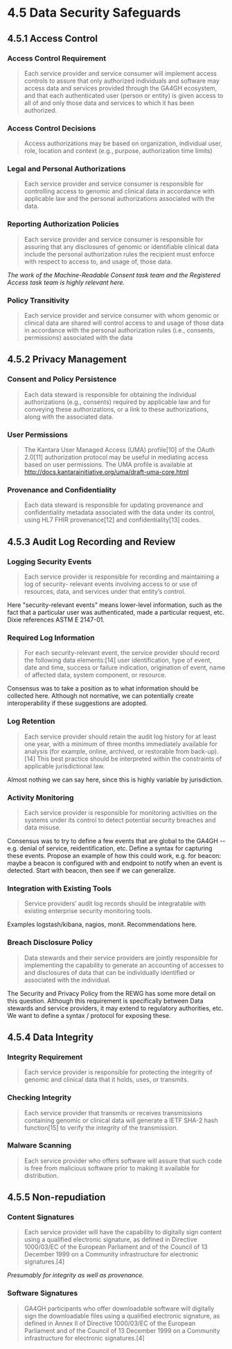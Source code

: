 # 4.5 Data Security Safeguards #

## 4.5.1 Access Control ##

### Access Control Requirement ###
> Each service provider and service consumer will implement access controls to assure that only authorized individuals and software may access data and services provided through the GA4GH ecosystem, and that each authenticated user (person or entity) is given access to all of and only those data and services to which it has been authorized.


### Access Control Decisions ###
> Access authorizations may be based on organization, individual user, role, location and context (e.g., purpose, authorization time limits)


### Legal and Personal Authorizations ###
> Each service provider and service consumer is responsible for controlling access to genomic and clinical data in accordance with applicable law and the personal authorizations associated with the data.


### Reporting Authorization Policies ###
> Each service provider and service consumer is responsible for assuring that any disclosures of genomic or identifiable clinical data include the personal authorization rules the recipient must enforce with respect to access to, and usage of, those data.

*The work of the Machine-Readable Consent task team and the Registered Access task team is highly relevant here.*


### Policy Transitivity ###
> Each service provider and service consumer with whom genomic or clinical data are shared will control access to and usage of those data in accordance with the personal authorization rules (i.e., consents, permissions) associated with the data


## 4.5.2 Privacy Management ##

### Consent and Policy Persistence ###
> Each data steward is responsible for obtaining the individual authorizations (e.g., consents) required by applicable law and for conveying these authorizations, or a link to these authorizations, along with the associated data.

### User Permissions ###
> The Kantara User Managed Access (UMA) profile[10] of the OAuth 2.0[11] authorization protocol may be useful in mediating access based on user permissions. The UMA profile is available at http://docs.kantarainitiative.org/uma/draft-uma-core.html

### Provenance and Confidentiality ###
> Each data steward is responsible for updating provenance and confidentiality metadata associated with the data under its control, using HL7 FHIR provenance[12] and confidentiality[13] codes.


## 4.5.3 Audit Log Recording and Review ##

### Logging Security Events ###

> Each service provider is responsible for recording and maintaining a log of security- relevant events involving access to or use of resources, data, and services under that entity’s control.

Here "security-relevant events" means lower-level information, such as the fact that a particular user was authenticated, made a particular request, etc. Dixie references ASTM E 2147-01. 

### Required Log Information ###

> For each security-relevant event, the service provider should record the following data elements:[14] user identification, type of event, date and time, success or failure indication, origination of event, name of affected data, system component, or resource.

Consensus was to take a position as to what information should be collected here. Although not normative, we can potentially create interoperability if these suggestions are adopted. 

### Log Retention ###

> Each service provider should retain the audit log history for at least one year, with a minimum of three months immediately available for analysis (for example, online, archived, or restorable from back-up).[14] This best practice should be interpreted within the constraints of applicable jurisdictional law.

Almost nothing we can say here, since this is highly variable by jurisdiction.

### Activity Monitoring ###

> Each service provider is responsible for monitoring activities on the systems under its control to detect potential security breaches and data misuse.

Consensus was to try to define a few events that are global to the GA4GH -- e.g. denial of service, reidentification, etc. Define a syntax for capturing these events. Propose an example of how this could work, e.g. for beacon: maybe a beacon is configured with and endpoint to notify when an event is detected. Start with beacon, then see if we can generalize. 


### Integration with Existing Tools ###

> Service providers’ audit log records should be integratable with existing enterprise security monitoring tools.

Examples logstash/kibana, nagios, monit. Recommendations here.


### Breach Disclosure Policy ###

> Data stewards and their service providers are jointly responsible for implementing the capability to generate an accounting of accesses to and disclosures of data that can be individually identified or associated with the individual.

The Security and Privacy Policy from the REWG has some more detail on this question. Although this requirement is specifically between Data stewards and service providers, it may extend to regulatory authorities, etc. We want to define a syntax / protocol for exposing these. 

## 4.5.4 Data Integrity ##

### Integrity Requirement ###
> Each service provider is responsible for protecting the integrity of genomic and clinical data that it holds, uses, or transmits.

### Checking Integrity ###

> Each service provider that transmits or receives transmissions containing genomic or clinical data will generate a IETF SHA-2 hash function[15] to verify the integrity of the transmission.

### Malware Scanning ###

> Each service provider who offers software will assure that such code is free from malicious software prior to making it available for distribution.


## 4.5.5 Non-repudiation ##

### Content Signatures ###

> Each service provider will have the capability to digitally sign content using a qualified electronic signature, as defined in Directive 1000/03/EC of the European Parliament and of the Council of 13 December 1999 on a Community infrastructure for electronic signatures.[4]

*Presumably for integrity as well as provenance.*


### Software Signatures ###

> GA4GH participants who offer downloadable software will digitally sign the downloadable files using a qualified electronic signature, as defined in Annex II of Directive 1000/03/EC of the European Parliament and of the Council of 13 December 1999 on a Community infrastructure for electronic signatures.[4]
